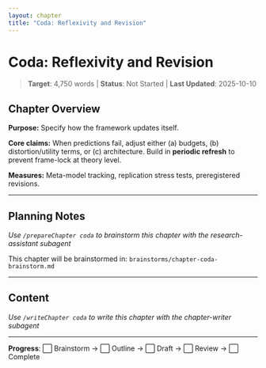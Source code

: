 ```yaml
---
layout: chapter
title: "Coda: Reflexivity and Revision"
---
```


# Coda: Reflexivity and Revision

> **Target**: 4,750 words | **Status**: Not Started | **Last Updated**: 2025-10-10

## Chapter Overview

**Purpose:** Specify how the framework updates itself.

**Core claims:** When predictions fail, adjust either (a) budgets, (b) distortion/utility terms, or (c) architecture. Build in **periodic refresh** to prevent frame-lock at theory level.

**Measures:** Meta-model tracking, replication stress tests, preregistered revisions.

---

## Planning Notes

*Use `/prepareChapter coda` to brainstorm this chapter with the research-assistant subagent*

This chapter will be brainstormed in: `brainstorms/chapter-coda-brainstorm.md`

---

## Content

*Use `/writeChapter coda` to write this chapter with the chapter-writer subagent*

---

**Progress**: ⬜ Brainstorm → ⬜ Outline → ⬜ Draft → ⬜ Review → ⬜ Complete

<script src="https://hypothes.is/embed.js" async></script>

